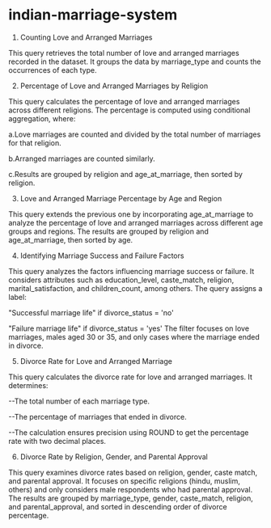 # indian-marriage-system
1. Counting Love and Arranged Marriages

This query retrieves the total number of love and arranged marriages recorded in the dataset. It groups the data by marriage_type and counts the occurrences of each type.

2. Percentage of Love and Arranged Marriages by Religion

This query calculates the percentage of love and arranged marriages across different religions. The percentage is computed using conditional aggregation, where:

a.Love marriages are counted and divided by the total number of marriages for that religion.

b.Arranged marriages are counted similarly.

c.Results are grouped by religion and age_at_marriage, then sorted by religion.

3. Love and Arranged Marriage Percentage by Age and Region
   
This query extends the previous one by incorporating age_at_marriage to analyze the percentage of love and arranged marriages across different age groups and regions. The results are grouped by religion and age_at_marriage, then sorted by age.

4. Identifying Marriage Success and Failure Factors
   
This query analyzes the factors influencing marriage success or failure. It considers attributes such as education_level, caste_match, religion, marital_satisfaction, and children_count, among others. The query assigns a label:

"Successful marriage life" if divorce_status = 'no'

"Failure marriage life" if divorce_status = 'yes'
The filter focuses on love marriages, males aged 30 or 35, and only cases where the marriage ended in divorce.

5. Divorce Rate for Love and Arranged Marriage
   
This query calculates the divorce rate for love and arranged marriages. It determines:

--The total number of each marriage type.

--The percentage of marriages that ended in divorce.

--The calculation ensures precision using ROUND to get the percentage rate with two decimal places.

6. Divorce Rate by Religion, Gender, and Parental Approval
   
This query examines divorce rates based on religion, gender, caste match, and parental approval. It focuses on specific religions (hindu, muslim, others) and only considers male respondents who had parental approval. The results are grouped by marriage_type, gender, caste_match, religion, and parental_approval, and sorted in descending order of divorce percentage.






